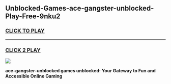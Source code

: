 
## Unblocked-Games-ace-gangster-unblocked-Play-Free-9nku2
<h3>
<a href="https://premium76.site?title=ace-gangster-unblocked&ref=19M">CLICK TO PLAY</a></h3>
<hr>

<h3>
<a href="https://premium76.site?title=ace-gangster-unblocked&ref=19M">CLICK 2 PLAY</a>
  
</h3>

<a href="https://premium76.site?title=ace-gangster-unblocked&ref=19M"><img src="https://clearcache.store/games.png"></a>


**ace-gangster-unblocked games unblocked: Your Gateway to Fun and Accessible Online Gaming**
